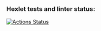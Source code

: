 ### Hexlet tests and linter status:
[![Actions Status](https://github.com/perfavore8/python-project-lvl1/workflows/hexlet-check/badge.svg)](https://github.com/perfavore8/python-project-lvl1/actions)